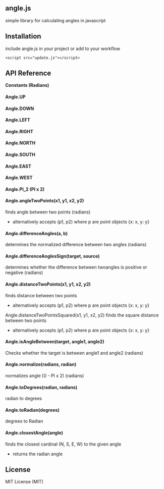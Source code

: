 ## angle.js
simple library for calculating angles in javascript

## Installation
include angle.js in your project or add to your workflow

    <script src="update.js"></script>

## API Reference

__Constants (Radians)__
#### Angle.UP
#### Angle.DOWN
#### Angle.LEFT
#### Angle.RIGHT

#### Angle.NORTH
#### Angle.SOUTH
#### Angle.EAST
#### Angle.WEST

#### Angle.PI_2 (PI x 2)

#### Angle.angleTwoPoints(x1, y1, x2, y2)
finds angle between two points (radians)
* alternatively accepts (p1, p2) where p are point objects {x: x, y: y}

#### Angle.differenceAngles(a, b)
determines the normalized difference between two angles (radians)

#### Angle.differenceAnglesSign(target, source)
determines whether the difference between twoangles is positive or negative (radians)

#### Angle.distanceTwoPoints(x1, y1, x2, y2)
finds distance between two points
* alternatively accepts (p1, p2) where p are point objects {x: x, y: y}

Angle.distanceTwoPointsSquared(x1, y1, x2, y2)
finds the square distance between two points
* alternatively accepts (p1, p2) where p are point objects {x: x, y: y}

#### Angle.isAngleBetween(target, angle1, angle2)
Checks whether the target is between angle1 and angle2 (radians)

#### Angle.normalize(radians, radian)
normalizes angle [0 - PI x 2) (radians)

#### Angle.toDegrees(radian, radians)
radian to degrees

#### Angle.toRadian(degrees)
degrees to Radian

#### Angle.closestAngle(angle)
finds the closest cardinal (N, S, E, W) to the given angle
* returns the radian angle

## License
MIT License (MIT)